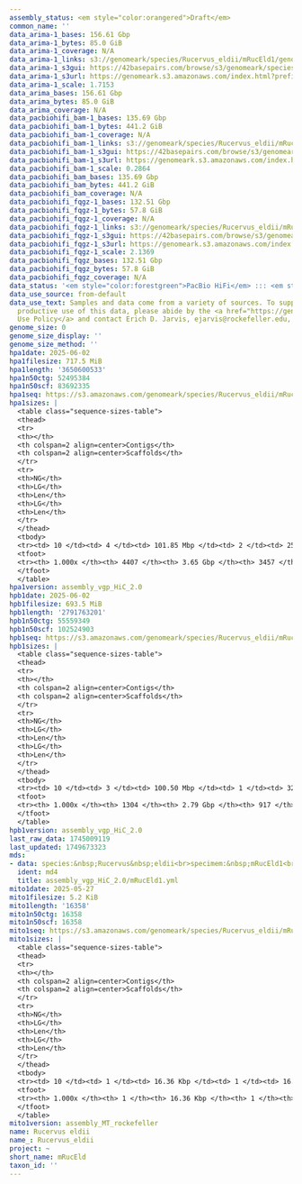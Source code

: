 ```yaml
---
assembly_status: <em style="color:orangered">Draft</em>
common_name: ''
data_arima-1_bases: 156.61 Gbp
data_arima-1_bytes: 85.0 GiB
data_arima-1_coverage: N/A
data_arima-1_links: s3://genomeark/species/Rucervus_eldii/mRucEld1/genomic_data/arima/<br>
data_arima-1_s3gui: https://42basepairs.com/browse/s3/genomeark/species/Rucervus_eldii/mRucEld1/genomic_data/arima/
data_arima-1_s3url: https://genomeark.s3.amazonaws.com/index.html?prefix=species/Rucervus_eldii/mRucEld1/genomic_data/arima/
data_arima-1_scale: 1.7153
data_arima_bases: 156.61 Gbp
data_arima_bytes: 85.0 GiB
data_arima_coverage: N/A
data_pacbiohifi_bam-1_bases: 135.69 Gbp
data_pacbiohifi_bam-1_bytes: 441.2 GiB
data_pacbiohifi_bam-1_coverage: N/A
data_pacbiohifi_bam-1_links: s3://genomeark/species/Rucervus_eldii/mRucEld1/genomic_data/pacbio_hifi/<br>
data_pacbiohifi_bam-1_s3gui: https://42basepairs.com/browse/s3/genomeark/species/Rucervus_eldii/mRucEld1/genomic_data/pacbio_hifi/
data_pacbiohifi_bam-1_s3url: https://genomeark.s3.amazonaws.com/index.html?prefix=species/Rucervus_eldii/mRucEld1/genomic_data/pacbio_hifi/
data_pacbiohifi_bam-1_scale: 0.2864
data_pacbiohifi_bam_bases: 135.69 Gbp
data_pacbiohifi_bam_bytes: 441.2 GiB
data_pacbiohifi_bam_coverage: N/A
data_pacbiohifi_fqgz-1_bases: 132.51 Gbp
data_pacbiohifi_fqgz-1_bytes: 57.8 GiB
data_pacbiohifi_fqgz-1_coverage: N/A
data_pacbiohifi_fqgz-1_links: s3://genomeark/species/Rucervus_eldii/mRucEld1/genomic_data/pacbio_hifi/<br>
data_pacbiohifi_fqgz-1_s3gui: https://42basepairs.com/browse/s3/genomeark/species/Rucervus_eldii/mRucEld1/genomic_data/pacbio_hifi/
data_pacbiohifi_fqgz-1_s3url: https://genomeark.s3.amazonaws.com/index.html?prefix=species/Rucervus_eldii/mRucEld1/genomic_data/pacbio_hifi/
data_pacbiohifi_fqgz-1_scale: 2.1369
data_pacbiohifi_fqgz_bases: 132.51 Gbp
data_pacbiohifi_fqgz_bytes: 57.8 GiB
data_pacbiohifi_fqgz_coverage: N/A
data_status: '<em style="color:forestgreen">PacBio HiFi</em> ::: <em style="color:forestgreen">Arima</em>'
data_use_source: from-default
data_use_text: Samples and data come from a variety of sources. To support fair and
  productive use of this data, please abide by the <a href="https://genome10k.soe.ucsc.edu/data-use-policies/">Data
  Use Policy</a> and contact Erich D. Jarvis, ejarvis@rockefeller.edu, with any questions.
genome_size: 0
genome_size_display: ''
genome_size_method: ''
hpa1date: 2025-06-02
hpa1filesize: 717.5 MiB
hpa1length: '3650600533'
hpa1n50ctg: 52495384
hpa1n50scf: 83692335
hpa1seq: https://s3.amazonaws.com/genomeark/species/Rucervus_eldii/mRucEld1/assembly_vgp_HiC_2.0/mRucEld1.HiC.hap1.20250602.fasta.gz
hpa1sizes: |
  <table class="sequence-sizes-table">
  <thead>
  <tr>
  <th></th>
  <th colspan=2 align=center>Contigs</th>
  <th colspan=2 align=center>Scaffolds</th>
  </tr>
  <tr>
  <th>NG</th>
  <th>LG</th>
  <th>Len</th>
  <th>LG</th>
  <th>Len</th>
  </tr>
  </thead>
  <tbody>
  <tr><td> 10 </td><td> 4 </td><td> 101.85 Mbp </td><td> 2 </td><td> 256.48 Mbp </td></tr><tr><td> 20 </td><td> 8 </td><td> 82.35 Mbp </td><td> 3 </td><td> 232.52 Mbp </td></tr><tr><td> 30 </td><td> 13 </td><td> 67.59 Mbp </td><td> 5 </td><td> 157.79 Mbp </td></tr><tr><td> 40 </td><td> 19 </td><td> 59.68 Mbp </td><td> 8 </td><td> 119.79 Mbp </td></tr><tr style="background-color:#cccccc;"><td> 50 </td><td> 25 </td><td style="background-color:#88ff88;"> 52.50 Mbp </td><td> 12 </td><td style="background-color:#88ff88;"> 83.69 Mbp </td></tr><tr><td> 60 </td><td> 33 </td><td> 42.50 Mbp </td><td> 17 </td><td> 71.74 Mbp </td></tr><tr><td> 70 </td><td> 50 </td><td> 7.56 Mbp </td><td> 23 </td><td> 41.06 Mbp </td></tr><tr><td> 80 </td><td> 321 </td><td> 0.78 Mbp </td><td> 154 </td><td> 1.15 Mbp </td></tr><tr><td> 90 </td><td> 1057 </td><td> 318.83 Kbp </td><td> 696 </td><td> 414.68 Kbp </td></tr><tr><td> 100 </td><td> 4407 </td><td> 7.59 Kbp </td><td> 3457 </td><td> 7.59 Kbp </td></tr></tbody>
  <tfoot>
  <tr><th> 1.000x </th><th> 4407 </th><th> 3.65 Gbp </th><th> 3457 </th><th> 3.65 Gbp </th></tr>
  </tfoot>
  </table>
hpa1version: assembly_vgp_HiC_2.0
hpb1date: 2025-06-02
hpb1filesize: 693.5 MiB
hpb1length: '2791763201'
hpb1n50ctg: 55559349
hpb1n50scf: 102524903
hpb1seq: https://s3.amazonaws.com/genomeark/species/Rucervus_eldii/mRucEld1/assembly_vgp_HiC_2.0/mRucEld1.HiC.hap2.20250602.fasta.gz
hpb1sizes: |
  <table class="sequence-sizes-table">
  <thead>
  <tr>
  <th></th>
  <th colspan=2 align=center>Contigs</th>
  <th colspan=2 align=center>Scaffolds</th>
  </tr>
  <tr>
  <th>NG</th>
  <th>LG</th>
  <th>Len</th>
  <th>LG</th>
  <th>Len</th>
  </tr>
  </thead>
  <tbody>
  <tr><td> 10 </td><td> 3 </td><td> 100.50 Mbp </td><td> 1 </td><td> 322.25 Mbp </td></tr><tr><td> 20 </td><td> 6 </td><td> 82.85 Mbp </td><td> 3 </td><td> 162.09 Mbp </td></tr><tr><td> 30 </td><td> 10 </td><td> 68.04 Mbp </td><td> 5 </td><td> 145.35 Mbp </td></tr><tr><td> 40 </td><td> 14 </td><td> 61.65 Mbp </td><td> 7 </td><td> 117.34 Mbp </td></tr><tr style="background-color:#cccccc;"><td> 50 </td><td> 19 </td><td style="background-color:#88ff88;"> 55.56 Mbp </td><td> 9 </td><td style="background-color:#88ff88;"> 102.52 Mbp </td></tr><tr><td> 60 </td><td> 24 </td><td> 52.40 Mbp </td><td> 12 </td><td> 84.33 Mbp </td></tr><tr><td> 70 </td><td> 30 </td><td> 44.43 Mbp </td><td> 16 </td><td> 75.14 Mbp </td></tr><tr><td> 80 </td><td> 36 </td><td> 38.12 Mbp </td><td> 20 </td><td> 61.13 Mbp </td></tr><tr><td> 90 </td><td> 53 </td><td> 7.25 Mbp </td><td> 26 </td><td> 41.02 Mbp </td></tr><tr><td> 100 </td><td> 1304 </td><td> 6.94 Kbp </td><td> 917 </td><td> 6.94 Kbp </td></tr></tbody>
  <tfoot>
  <tr><th> 1.000x </th><th> 1304 </th><th> 2.79 Gbp </th><th> 917 </th><th> 2.79 Gbp </th></tr>
  </tfoot>
  </table>
hpb1version: assembly_vgp_HiC_2.0
last_raw_data: 1745009119
last_updated: 1749673323
mds:
- data: species:&nbsp;Rucervus&nbsp;eldii<br>specimem:&nbsp;mRucEld1<br>projects:<br>&nbsp;&nbsp;-&nbsp;vgp<br>assembled_by_group:&nbsp;Rockefeller<br>data_location:&nbsp;S3<br>release_to:&nbsp;S3<br>combine_for_curation:&nbsp;true<br>hap1:&nbsp;s3://genomeark/species/Rucervus_eldii/mRucEld1/assembly_vgp_HiC_2.0/mRucEld1.HiC.hap1.20250602.fasta.gz<br>hap2:&nbsp;s3://genomeark/species/Rucervus_eldii/mRucEld1/assembly_vgp_HiC_2.0/mRucEld1.HiC.hap2.20250602.fasta.gz<br>pretext_hap1:&nbsp;s3://genomeark/species/Rucervus_eldii/mRucEld1/assembly_vgp_HiC_2.0/evaluation/hap1/pretext/s2/mRucEld1_hap1__s2_heatmap.pretext<br>pretext_hap2:&nbsp;s3://genomeark/species/Rucervus_eldii/mRucEld1/assembly_vgp_HiC_2.0/evaluation/hap2/pretext/s2/mRucEld1_hap2__s2_heatmap.pretext<br>kmer_spectra_img:&nbsp;s3://genomeark/species/Rucervus_eldii/mRucEld1/assembly_vgp_HiC_2.0/evaluation/merqury/mRucEld1_png/<br>pacbio_read_dir:&nbsp;s3://genomeark/species/Rucervus_eldii/mRucEld1/genomic_data/pacbio_hifi/<br>pacbio_read_type:&nbsp;hifi<br>hic_read_dir:&nbsp;s3://genomeark/species/Rucervus_eldii/mRucEld1/genomic_data/arima/<br>pipeline:<br>&nbsp;&nbsp;-&nbsp;hifiasm&nbsp;(0.25.0+galaxy0)<br>&nbsp;&nbsp;-&nbsp;yahs&nbsp;(1.2a.2+galaxy2)<br>&nbsp;&nbsp;-&nbsp;VGP0&nbsp;mitoHiFi&nbsp;workflow&nbsp;(v0.2)<br>&nbsp;&nbsp;-&nbsp;VGP1&nbsp;genomic&nbsp;profiling&nbsp;workflow&nbsp;(v0.1.8)<br>&nbsp;&nbsp;-&nbsp;VGP4&nbsp;HiFi&nbsp;HiC&nbsp;assembly&nbsp;workflow&nbsp;(v0.3.6)<br>&nbsp;&nbsp;-&nbsp;VGP8&nbsp;HiC&nbsp;scaffolding&nbsp;workflow&nbsp;(v1.8),&nbsp;re-run&nbsp;compleasm&nbsp;with&nbsp;correct&nbsp;input&nbsp;for&nbsp;hap2<br>&nbsp;&nbsp;-&nbsp;VGP9&nbsp;decontamination&nbsp;workflow&nbsp;(v0.6)&nbsp;with&nbsp;database&nbsp;PlusPF&nbsp;2022<br>&nbsp;&nbsp;-&nbsp;Pre-curation&nbsp;worklfow&nbsp;(v1.0beta5)<br>notes:&nbsp;This&nbsp;was&nbsp;a&nbsp;Hifiasm-HiC&nbsp;assembly&nbsp;of&nbsp;mRucEld1&nbsp;resulting&nbsp;in&nbsp;two&nbsp;haplotype&nbsp;assemblies.&nbsp;HiC&nbsp;data&nbsp;were&nbsp;generated&nbsp;using&nbsp;the&nbsp;Arima&nbsp;library&nbsp;prep&nbsp;kit,&nbsp;and&nbsp;require&nbsp;trimming&nbsp;the&nbsp;first&nbsp;5&nbsp;bp&nbsp;off&nbsp;from&nbsp;the&nbsp;5'&nbsp;end&nbsp;of&nbsp;both&nbsp;read&nbsp;files.&nbsp;The&nbsp;restriction&nbsp;enzymes&nbsp;used&nbsp;were&nbsp;the&nbsp;Arima&nbsp;v2&nbsp;kit,&nbsp;so&nbsp;the&nbsp;cutting&nbsp;sites&nbsp;are&nbsp;GATC,&nbsp;GANTC,&nbsp;CTNAG,&nbsp;TTAA.<br>
  ident: md4
  title: assembly_vgp_HiC_2.0/mRucEld1.yml
mito1date: 2025-05-27
mito1filesize: 5.2 KiB
mito1length: '16358'
mito1n50ctg: 16358
mito1n50scf: 16358
mito1seq: https://s3.amazonaws.com/genomeark/species/Rucervus_eldii/mRucEld1/assembly_MT_rockefeller/mRucEld1.MT.20250527.fasta.gz
mito1sizes: |
  <table class="sequence-sizes-table">
  <thead>
  <tr>
  <th></th>
  <th colspan=2 align=center>Contigs</th>
  <th colspan=2 align=center>Scaffolds</th>
  </tr>
  <tr>
  <th>NG</th>
  <th>LG</th>
  <th>Len</th>
  <th>LG</th>
  <th>Len</th>
  </tr>
  </thead>
  <tbody>
  <tr><td> 10 </td><td> 1 </td><td> 16.36 Kbp </td><td> 1 </td><td> 16.36 Kbp </td></tr><tr><td> 20 </td><td> 1 </td><td> 16.36 Kbp </td><td> 1 </td><td> 16.36 Kbp </td></tr><tr><td> 30 </td><td> 1 </td><td> 16.36 Kbp </td><td> 1 </td><td> 16.36 Kbp </td></tr><tr><td> 40 </td><td> 1 </td><td> 16.36 Kbp </td><td> 1 </td><td> 16.36 Kbp </td></tr><tr style="background-color:#cccccc;"><td> 50 </td><td> 1 </td><td style="background-color:#ff8888;"> 16.36 Kbp </td><td> 1 </td><td style="background-color:#ff8888;"> 16.36 Kbp </td></tr><tr><td> 60 </td><td> 1 </td><td> 16.36 Kbp </td><td> 1 </td><td> 16.36 Kbp </td></tr><tr><td> 70 </td><td> 1 </td><td> 16.36 Kbp </td><td> 1 </td><td> 16.36 Kbp </td></tr><tr><td> 80 </td><td> 1 </td><td> 16.36 Kbp </td><td> 1 </td><td> 16.36 Kbp </td></tr><tr><td> 90 </td><td> 1 </td><td> 16.36 Kbp </td><td> 1 </td><td> 16.36 Kbp </td></tr><tr><td> 100 </td><td> 1 </td><td> 16.36 Kbp </td><td> 1 </td><td> 16.36 Kbp </td></tr></tbody>
  <tfoot>
  <tr><th> 1.000x </th><th> 1 </th><th> 16.36 Kbp </th><th> 1 </th><th> 16.36 Kbp </th></tr>
  </tfoot>
  </table>
mito1version: assembly_MT_rockefeller
name: Rucervus eldii
name_: Rucervus_eldii
project: ~
short_name: mRucEld
taxon_id: ''
---
```


